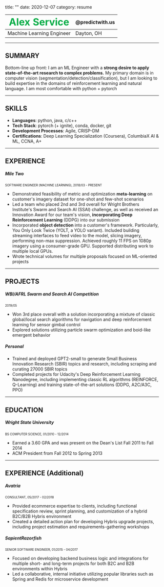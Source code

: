 title: ""
date: 2020-12-07
category: resume


<font size="6" color="#00ab44">Alex Service</font>  | **@predictwith.us**
------------- | -------------
Machine Learning Engineer | Dayton, OH  

---
## SUMMARY

Bottom-line up front: I am an ML Engineer with a **strong desire to apply state-of-the-art research to complex problems.** 
My primary domain is in computer vision (segmentation/detection/classification), but I am looking to build expertise in 
the domains of reinforcement learning and natural language. I am most comfortable with python + pytorch

---
## SKILLS

* **Languages**: python, java, c/c++
* **Tech Stack**: pytorch (+ ignite), conda, docker, git
* **Development Processes**: Agile, CRISP-DM
* **Certifications**: Deep Learning Specialization (Coursera), ColumbiaX AI & ML, CCNA, A+

---
## EXPERIENCE

##### Mile Two
<font size="1">SOFTWARE ENGINEER (MACHINE LEARNING), 2018/03 - PRESENT</font>

* Demonstrated feasibility of metric and optimization **meta-learning** on customer's imagery dataset for one-shot and 
few-shot scenarios  
* Led a team who placed 2nd and 3rd overall for Wright Brothers Institute's Swarm and Search AI (SSAI) challenge, 
as well as received an Innovation Award for our team's vision, **incorporating Deep Reinforcement Learning** (DDPG) 
into our submission  
* Incorporated **object detection** into a customer's framework. Particularly, You Only Look Twice (YOLT, a YOLO variant). 
Included building streaming interfaces to feed video to the model, slicing imagery, performing non-max suppression. 
Achieved roughly 11 FPS on 1080p imagery using a consumer-grade GPU. Supported distributing work to multiple local GPUs. 
* Wrote technical volumes for multiple proposals focused on ML-oriented projects 

---
## PROJECTS

##### WBI/AFRL Swarm and Search AI Competition  

<font size="1">2019/05</font>

* Won 3rd place overall with a solution incorporating a mixture of classic global/local search algorithms for navigation 
and deep reinforcement learning for sensor gimbal control  
* Explored solutions utilizing particle swarm optimization and boid-like emergent behavior

##### Personal
* Trained and deployed GPT2-small to generate Small Business Innovation Research (SBIR) topics and research, including 
scraping and curating 27000 SBIR topics
* Completed projects for Udacity's Deep Reinforcement Learning Nanodegree, including implementing classic RL algorithms 
(REINFORCE, Q-Learning) and training state-of-the-art solutions (DDPG, A2C/A3C, PPO)  

---
## EDUCATION

##### Wright State University  
<font size="1">BS COMPUTER SCIENCE, 01/2010 - 12/2014</font>  

* Earned a 3.60 GPA and was present on the Dean's List Fall 2011 to Fall 2014
* ACM President from Fall 2012 to Spring 2013

---
## EXPERIENCE (Additional)

##### Avatria
<font size="1">CONSULTANT, 05/2017 - 02/2018</font>

* Provided ecommerce expertise to clients, including functional specification review, sprint planning, and customization 
of a hybrid B2C/B2B Hybris environment
* Created a detailed action plan for developing Hybris upgrade projects, including project estimation and 
requirements-gathering workshops


##### SapientRazorfish
<font size="1">SENIOR SOFTWARE ENGINEER, 01/2015 - 04/2017</font>

* Focused on developing backend business logic and integrations for multiple short- and long-term projects for both B2C 
and B2B environments within Hybris  
* Led a collaborative, internal initiative utilizing popular libraries such as Spring and Redis for microservice development

